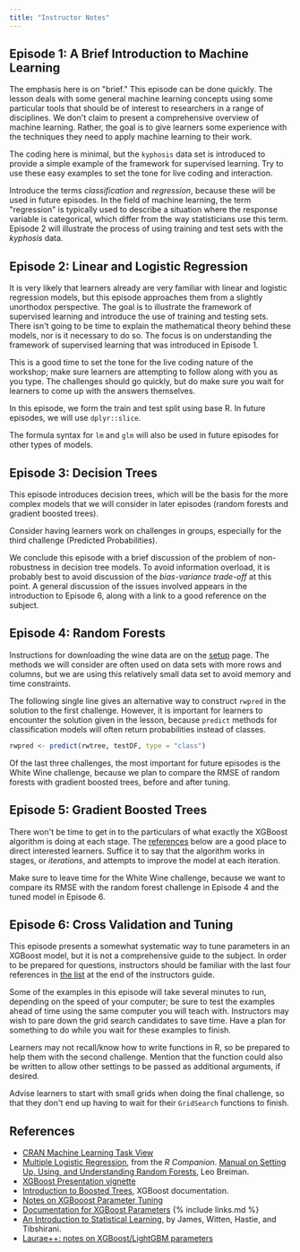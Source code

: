 ```yaml
---
title: "Instructor Notes"
---
```


## Episode 1: A Brief Introduction to Machine Learning

The emphasis here is on "brief." This episode can be done quickly. The lesson deals with some general machine learning concepts using some particular tools that should be of interest to researchers in a range of disciplines. We don't claim to present a comprehensive overview of machine learning. Rather, the goal is to give learners some experience with the techniques they need to apply machine learning to their work. 

The coding here is minimal, but the `kyphosis` data set is introduced to provide a simple example of the framework for supervised learning. Try to use these easy examples to set the tone for live coding and interaction.

Introduce the terms *classification* and *regression*, because these will be used in future episodes. In the field of machine learning, the term "regression" is typically used to describe a situation where the response variable is categorical, which differ from the way statisticians use this term. Episode 2 will illustrate the process of using training and test sets with the *kyphosis* data. 

## Episode 2: Linear and Logistic Regression

It is very likely that learners already are very familiar with linear and logistic regression models, but this episode approaches them from a slightly unorthodox perspective. The goal is to illustrate the framework of supervised learning and introduce the use of training and testing sets. There isn't going to be time to explain the mathematical theory behind these models, nor is it necessary to do so. The focus is on understanding the framework of supervised learning that was introduced in Episode 1.

This is a good time to set the tone for the live coding nature of the workshop; make sure learners are attempting to follow along with you as you type. The challenges should go quickly, but do make sure you wait for learners to come up with the answers themselves. 

In this episode, we form the train and test split using base R. In future episodes, we will use `dplyr::slice`. 

The formula syntax for `lm` and `glm` will also be used in future episodes for other types of models.

## Episode 3: Decision Trees

This episode introduces decision trees, which will be the basis for the more complex models that we will consider in later episodes (random forests and gradient boosted trees). 

Consider having learners work on challenges in groups, especially for the third challenge (Predicted Probabilities).

We conclude this episode with a brief discussion of the problem of non-robustness in decision tree models. To avoid information overload, it is probably best to avoid discussion of the *bias-variance trade-off* at this point. A general discussion of the issues involved appears in the introduction to Episode 6, along with a link to a good reference on the subject. 

## Episode 4: Random Forests

Instructions for downloading the wine data are on the [setup](../setup.html) page. The methods we will consider are often used on data sets with more rows and columns, but we are using this relatively small data set to avoid memory and time constraints.

The following single line gives an alternative way to construct `rwpred` in the solution to the first challenge. However, it is important for learners to encounter the solution given in the lesson, because `predict` methods for classification models will often return probabilities instead of classes.

```r
rwpred <- predict(rwtree, testDF, type = "class")
```

Of the last three challenges, the most important for future episodes is the White Wine challenge, because we plan to compare the RMSE of random forests with gradient boosted trees, before and after tuning.

## Episode 5: Gradient Boosted Trees

There won't be time to get in to the particulars of what exactly the XGBoost algorithm is doing at each stage. The [references](#references) below are a good place to direct interested learners. Suffice it to say that the algorithm works in stages, or *iterations*, and attempts to improve the model at each iteration. 

Make sure to leave time for the White Wine challenge, because we want to compare its RMSE with the random forest challenge in Episode 4 and the tuned model in Episode 6.

## Episode 6: Cross Validation and Tuning

This episode presents a somewhat systematic way to tune parameters in an XGBoost model, but it is not a comprehensive guide to the subject. In order to be prepared for questions, instructors should be familiar with the last four references in [the list](#references) at the end of the instructors guide.

Some of the examples in this episode will take several minutes to run, depending on the speed of your computer; be sure to test the examples ahead of time using the same computer you will teach with. Instructors may wish to pare down the grid search candidates to save time. Have a plan for something to do while you wait for these examples to finish.

Learners may not recall/know how to write functions in R, so be prepared to help them with the second challenge. Mention that the function could also be written to allow other settings to be passed as additional arguments, if desired.

Advise learners to start with small grids when doing the final challenge, so that they don't end up having to wait for their `GridSearch` functions to finish.


## References

- [CRAN Machine Learning Task View](https://cran.r-project.org/view=MachineLearning)
- [Multiple Logistic Regression](https://rcompanion.org/rcompanion/e_07.html), from the *R Companion*.
[Manual on Setting Up, Using, and Understanding Random Forests](https://www.stat.berkeley.edu/~breiman/Using_random_forests_V3.1.pdf), Leo Breiman.
-  [XGBoost Presentation vignette](https://cran.r-project.org/web/packages/xgboost/vignettes/xgboostPresentation.html) 
- [Introduction to Boosted Trees](https://xgboost.readthedocs.io/en/stable/tutorials/model.html), XGBoost documentation.
- [Notes on XGBooost Parameter Tuning](https://xgboost.readthedocs.io/en/stable/tutorials/param_tuning.html)
- [Documentation for XGBoost Parameters](https://xgboost.readthedocs.io/en/stable/parameter.html)
{% include links.md %}
- [An Introduction to Statistical Learning](https://hastie.su.domains/ISLR2/ISLRv2_website.pdf), by James, Witten, Hastie, and Tibshirani.
- [Laurae++: notes on XGBoost/LightGBM parameters](https://sites.google.com/view/lauraepp/parameters)


